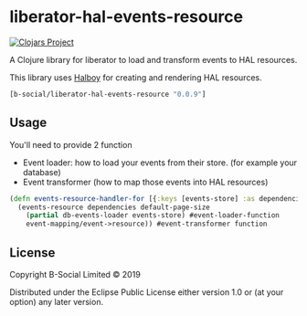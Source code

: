 # liberator-hal-events-resource
[![Clojars Project](https://img.shields.io/clojars/v/b-social/liberator-hal-events-resource.svg)](https://clojars.org/b-social/liberator-hal-events-resource)

A Clojure library for liberator to load and transform events to HAL resources.

This library uses [Halboy](https://github.com/jimmythompson/halboy) for creating and rendering HAL resources.

```clj
[b-social/liberator-hal-events-resource "0.0.9"]
```

## Usage

You'll need to provide 2 function
- Event loader: how to load your events from their store. (for example your database)
- Event transformer (how to map those events into HAL resources)

``` clojure
(defn events-resource-handler-for [{:keys [events-store] :as dependencies}]
  (events-resource dependencies default-page-size
    (partial db-events-loader events-store) #event-loader-function
    event-mapping/event->resource)) #event-transformer function
```
## License

Copyright B-Social Limited © 2019

Distributed under the Eclipse Public License either version 1.0 or (at
your option) any later version.
